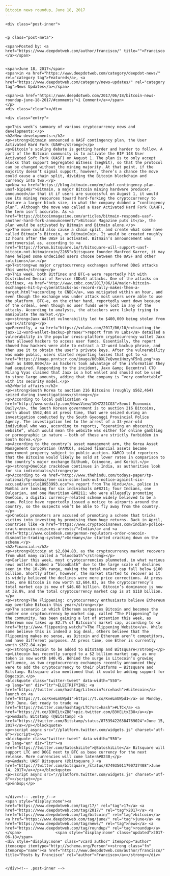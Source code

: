 ```yaml
---
Bitcoin news roundup, June 18, 2017
---
```

<article class="post-listing post-20773 post type-post status-publish format-standard has-post-thumbnail hentry category-deepdot-news category-news-updates tag-2684 tag-3676 tag-bitcoin tag-june tag-news tag-roundup">
    
    <div class="post-inner">
    
    
    <p class="post-meta">
    
    <span>Posted by: <a href="https://www.deepdotweb.com/author/francisco/" title="">Francisco </a></span>
    
    
    <span>June 18, 2017</span>
    <span>in <a href="https://www.deepdotweb.com/category/deepdot-news/" rel="category tag">Featured</a>, <a href="https://www.deepdotweb.com/category/news-updates/" rel="category tag">News Updates</a></span>
    
    <span><a href="https://www.deepdotweb.com/2017/06/18/bitcoin-news-roundup-june-18-2017/#comments">1 Comment</a></span>
    </p>
    <div class="clear"></div>
    
    <div class="entry">
    
    <p>This week’s summary of various cryptocurrency news and developments:</p>
    <h2>New developments:</h2>
    <p><strong>Bitmain announced a UASF contingency plan, the User Activated Hard Fork (UAHF</strong>)</p>
    <p>Bitcoin’s scaling debate is getting harder and harder to follow. A part of the Bitcoin community is to activate the BIP 148 User Activated Soft Fork (UASF) on August 1. The plan is to only accept blocks that support Segregated Witness (SegWit), so that the protocol can be changed without the mining majority. At that point, if the majority doesn’t signal support, however, there’s a chance the move could cause a chain split, dividing the Bitcoin blockchain and currency into two.</p>
    <p>Now <a href="https://blog.bitmain.com/en/uahf-contingency-plan-uasf-bip148/">Bitmain, a major Bitcoin mining hardware producer, announced</a> that it if users are successful on August 1, it would use its mining resources toward hard-forking the cryptocurrency to feature a larger block size, in what the company dubbed a “contingency plan”. Although the move was called a User Activated Hard Fork (UAHF), the term isn’t accurate. As <a href="https://bitcoinmagazine.com/articles/bitmain-responds-uasf-another-hard-fork-announcement/">Bitcoin Magazine puts it</a>, the plan would be activated by Bitmain and Bitmain alone.</p>
    <p>The move could also cause a chain split, and create what some have called Bitmain’s Bitcoin, or BitmainCoin. It would be created roughly 12 hours after the UASF is activated. Bitmain’s announcement was controversial as, according to <a href="https://forum.bitsquare.io/t/bitsquare-will-support-uasf-bitcoin-not-bitmaincoin/2265">Bitsquare founder Manfred Karrer, it may have helped some undecided users choose between the UASF and other solutions</a>.</p>
    <p>T<strong>wo major cryptocurrency exchanges suffered DDoS attacks this week</strong></p>
    <p>This week, both Bitfinex and BTC-e were reportedly hit with Distributed Denial of Service (DDoS) attacks. One of the attacks on Bitfinex, <a href="http://www.cnbc.com/2017/06/14/major-bitcoin-exchanges-hit-by-cyberattacks-as-record-rally-makes-them-a-target.html">according to CNBC</a>, was mitigated within an hour, and even though the exchange was under attack most users were able to use the platform. BTC-e, on the other hand, reportedly went down because of the ordeal, even though no user funds were lost in any of the attacks. According to analysts, the attackers were likely trying to manipulate the market.</p>
    <p><strong>Jaxx Wallet vulnerability led to $400,000 being stolen from users</strong></p>
    <p>Recently, a <a href="https://vxlabs.com/2017/06/10/extracting-the-jaxx-12-word-wallet-backup-phrase/">report from Vx Labs</a> detailed a vulnerability in the popular cross-platform cryptocurrency wallet Jaxx that allowed hackers to access user funds. Essentially, the report showed how hackers were able to extract a 12-word backup phrase, and then use it to obtain the user’s private keys. After the vulnerability was made public, users started reporting losses that got to <a href="https://image.prntscr.com/image/H0bBXL7eQvmoiHnzyhF5nQ.png">as much as $400,000</a> as hackers took advantage of the information they had acquired. Responding to the incident, Jaxx &amp; Decentral CTO Nilang Vyas claimed that Jaxx is a hot wallet and should not be used to store large amounts, adding that the company is “very comfortable” with its security model.</p>
    <h2>World affairs:</h2>
    <p><strong>South Korea to auction 216 Bitcoins (roughly $562,464) seized during investigations</strong></p>
    <p>According to local publication <a href="http://www.sedaily.com/NewsView/1OH7221CG3">Seoul Economic Daily</a>, the South Korean government is to auction 216 Bitcoins, worth about $562,464 at press time, that were seized during an investigation conducted by the South Gyeonggi Provincial Police Agency. The investigation led to the arrest of a 33-year-old individual who was, according to reports, “operating an obscenity website”, which would mean the website was either for online gambling or pornographic in nature – both of these are strictly forbidden in South Korea.</p>
    <p>According to the country’s asset management arm, the Korea Asset Management Corporation (KAMCO), seized financial assets became government property subject to public auction. KAMCO told reporters that the Bitcoins would likely be sold at lower rates in comparison to the country’s major exchange Bithumb, Coineone, and Korbit.</p>
    <p><strong>OneCoin crackdown continues in India, as authorities look for six individuals</strong></p>
    <p>According to <a href="http://www.thehindu.com/todays-paper/tp-national/tp-mumbai/one-coin-scam-look-out-notice-against-six-accused/article18953993.ece">a report from The Hindu</a>, police in Mumbai are looking for six individuals &#8211; four Indians, one Bulgarian, and one Mauritian &#8211; who were allegedly promoting OneCoin, a digital currency-related scheme widely believed to be a scam. Police have reportedly issued a notice to airports around the country, so the suspects won’t be able to fly away from the country.</p>
    <p>OneCoin promoters are accused of promoting a scheme that tricks victims into investing by promising them huge returns. Back in April, countries like <a href="https://www.cryptocoinsnews.com/indian-police-crack-onecoin-seizures-arrests/">India</a> and <a href="http://www.coindesk.com/german-regulators-order-onecoin-dismantle-trading-system/">Germany</a> started cracking down on the scheme.</p>
    <h2>Financial:</h2>
    <p><strong>Bitcoin at $2,604.83, as the cryptocurrency market recovers from what many called a “bloodbath”</strong></p>
    <p>Earlier this week, most cryptocurrencies plummeted, in what various news outlets dubbed a “bloodbath” due to the large scale of declines seen in the 10-20% range, making the total market cap fall below $100 billion. Shortly after, however, the market started to recover as it is widely believed the declines were mere price corrections. At press time, one Bitcoin is now worth $2,604.83, as the cryptocurrency’s total market cap is now of $46.68 billion. Bitcoin’s dominance is now at 38.8%, and the total cryptocurrency market cap is at $110 billion.</p>
    <p><strong>The Flippening: cryptocurrency enthusiasts believe Ethereum may overtake Bitcoin this year</strong></p>
    <p>The scenario in which Ethereum surpasses Bitcoin and becomes the number one cryptocurrency by market cap, called “The Flippening” by the community, has been gaining a lot of attention this week, as Ethereum now takes up 82.7% of Bitcoin’s market cap, according to <a href="http://www.flippening.watch/">The Flippening Website</a>. While some believe this is indeed a big deal, others believe that The Flippening makes no sense, as Bitcoin and Ethereum aren’t competitors, and have different purposes. At press time, one Ether is currently worth $372.84.</p>
    <p><strong>Litecoin to be added to Bitstamp and Bitsquare</strong></p>
    <p>Litecoin has recently surged to a $2 billion market cap, as one token is now worth $40.45. Behind the surge is Litecoin’s growing influence, as two cryptocurrency exchanges recently announced they were to add the cryptocurrency to their platforms – Bitsquare and Bitstamp. Bitsquare also mentioned that it would be adding support for Dogecoin.</p>
    <blockquote class="twitter-tweet" data-width="550">
    <p lang="en" dir="ltr">ELECTRIFYING: <a href="https://twitter.com/hashtag/Litecoin?src=hash">#Litecoin</a> launch on <a href="https://t.co/KveLmUWpd1">https://t.co/KveLmUWpd1</a> on Monday, 19th June. Get ready to trade <a href="https://twitter.com/hashtag/LTC?src=hash">#LTC</a> <a href="https://t.co/B3HELtxZB8">pic.twitter.com/B3HELtxZB8</a></p>
    <p>&mdash; Bitstamp (@Bitstamp) <a href="https://twitter.com/Bitstamp/status/875394226384769024">June 15, 2017</a></p></blockquote>
    <p><script async src="//platform.twitter.com/widgets.js" charset="utf-8"></script></p>
    <blockquote class="twitter-tweet" data-width="550">
    <p lang="en" dir="ltr"><a href="https://twitter.com/SatoshiLite">@SatoshiLite</a> Bitsquare will support LTC and DOGE next to BTC as base currency for the next release. More currencies will come later&#8230;</p>
    <p>&mdash; UASF Bitsquare (@bitsquare_) <a href="https://twitter.com/bitsquare_/status/874935011790737408">June 14, 2017</a></p></blockquote>
    <p><script async src="//platform.twitter.com/widgets.js" charset="utf-8"></script></p>
    <p>&nbsp;</p>
    
    
    </div><!-- .entry /-->
    <span style="display:none"><a href="https://www.deepdotweb.com/tag/17/" rel="tag">17</a> <a href="https://www.deepdotweb.com/tag/2017/" rel="tag">2017</a> <a href="https://www.deepdotweb.com/tag/bitcoin/" rel="tag">bitcoin</a> <a href="https://www.deepdotweb.com/tag/june/" rel="tag">june</a> <a href="https://www.deepdotweb.com/tag/news/" rel="tag">news</a> <a href="https://www.deepdotweb.com/tag/roundup/" rel="tag">roundup</a></span>				<span style="display:none" class="updated">2017-06-18</span>
    <div style="display:none" class="vcard author" itemprop="author" itemscope itemtype="http://schema.org/Person"><strong class="fn" itemprop="name"><a href="https://www.deepdotweb.com/author/francisco/" title="Posts by Francisco" rel="author">Francisco</a></strong></div>
    
    
    </div><!-- .post-inner -->
</article><!-- .post-listing -->

